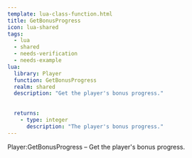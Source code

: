 ```yaml
---
template: lua-class-function.html
title: GetBonusProgress
icon: lua-shared
tags:
  - lua
  - shared
  - needs-verification
  - needs-example
lua:
  library: Player
  function: GetBonusProgress
  realm: shared
  description: "Get the player's bonus progress."
  
  
  returns:
    - type: integer
      description: "The player's bonus progress."
---
```


<div class="lua__search__keywords">
Player:GetBonusProgress &#x2013; Get the player's bonus progress.
</div>
